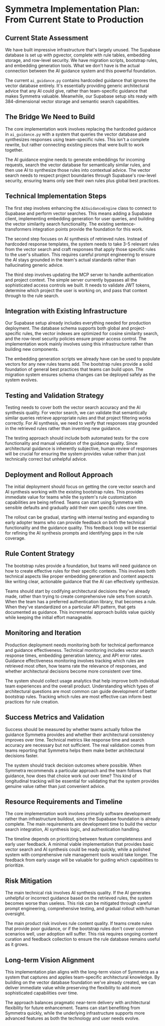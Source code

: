 # Symmetra Implementation Plan: From Current State to Production

## Current State Assessment

We have built impressive infrastructure that's largely unused. The Supabase database is set up with pgvector, complete with rule tables, embedding storage, and row-level security. We have migration scripts, bootstrap rules, and embedding generation tools. What we don't have is the actual connection between the AI guidance system and this powerful foundation.

The current `ai_guidance.py` contains hardcoded guidance that ignores the vector database entirely. It's essentially providing generic architectural advice that any AI could give, rather than team-specific guidance that makes Symmetra valuable. Meanwhile, our Supabase setup sits ready with 384-dimensional vector storage and semantic search capabilities.

## The Bridge We Need to Build

The core implementation work involves replacing the hardcoded guidance in `ai_guidance.py` with a system that queries the vector database and synthesizes responses using team-specific rules. This isn't a complete rewrite, but rather connecting existing pieces that were built to work together.

The AI guidance engine needs to generate embeddings for incoming requests, search the vector database for semantically similar rules, and then use AI to synthesize those rules into contextual advice. The vector search needs to respect project boundaries through Supabase's row-level security, ensuring teams only see their own rules plus global best practices.

## Technical Implementation Steps

The first step involves enhancing the `AIGuidanceEngine` class to connect to Supabase and perform vector searches. This means adding a Supabase client, implementing embedding generation for user queries, and building the vector similarity search functionality. The existing sentence-transformers integration points provide the foundation for this work.

The second step focuses on AI synthesis of retrieved rules. Instead of hardcoded response templates, the system needs to take 3-5 relevant rules from the vector search and craft responses that apply those specific rules to the user's situation. This requires careful prompt engineering to ensure the AI stays grounded in the team's actual standards rather than hallucinating generic advice.

The third step involves updating the MCP server to handle authentication and project context. The simple server currently bypasses all the sophisticated access controls we built. It needs to validate JWT tokens, determine which project the user is working on, and pass that context through to the rule search.

## Integration with Existing Infrastructure

Our Supabase setup already includes everything needed for production deployment. The database schema supports both global and project-specific rules, the vector indexes are optimized for cosine similarity search, and the row-level security policies ensure proper access control. The implementation work mainly involves using this infrastructure rather than building new components.

The embedding generation scripts we already have can be used to populate vectors for any new rules teams add. The bootstrap rules provide a solid foundation of general best practices that teams can build upon. The migration system ensures schema changes can be deployed safely as the system evolves.

## Testing and Validation Strategy

Testing needs to cover both the vector search accuracy and the AI synthesis quality. For vector search, we can validate that semantically similar queries retrieve appropriate rules and that project filtering works correctly. For AI synthesis, we need to verify that responses stay grounded in the retrieved rules rather than inventing new guidance.

The testing approach should include both automated tests for the core functionality and manual validation of the guidance quality. Since architectural guidance is inherently subjective, human review of responses will be crucial for ensuring the system provides value rather than just technically correct but unhelpful advice.

## Deployment and Rollout Approach

The initial deployment should focus on getting the core vector search and AI synthesis working with the existing bootstrap rules. This provides immediate value for teams while the system's rule customization capabilities are being refined. Teams can start using Symmetra with sensible defaults and gradually add their own specific rules over time.

The rollout can be gradual, starting with internal testing and expanding to early adopter teams who can provide feedback on both the technical functionality and the guidance quality. This feedback loop will be essential for refining the AI synthesis prompts and identifying gaps in the rule coverage.

## Rule Content Strategy

The bootstrap rules provide a foundation, but teams will need guidance on how to create effective rules for their specific contexts. This involves both technical aspects like proper embedding generation and content aspects like writing clear, actionable guidance that the AI can effectively synthesize.

Teams should start by codifying architectural decisions they've already made, rather than trying to create comprehensive rule sets from scratch. When the team has a preferred authentication library, that becomes a rule. When they've standardized on a particular API pattern, that gets documented as guidance. This incremental approach builds value quickly while keeping the initial effort manageable.

## Monitoring and Iteration

Production deployment needs monitoring both for technical performance and guidance effectiveness. Technical monitoring includes vector search response times, embedding generation latency, and API error rates. Guidance effectiveness monitoring involves tracking which rules are retrieved most often, how teams rate the relevance of responses, and whether architectural decisions become more consistent over time.

The system should collect usage analytics that help improve both individual team experiences and the overall product. Understanding which types of architectural questions are most common can guide development of better bootstrap rules. Tracking which rules are most effective can inform best practices for rule creation.

## Success Metrics and Validation

Success should be measured by whether teams actually follow the guidance Symmetra provides and whether their architectural consistency improves over time. Technical metrics like response time and search accuracy are necessary but not sufficient. The real validation comes from teams reporting that Symmetra helps them make better architectural decisions faster.

The system should track decision outcomes where possible. When Symmetra recommends a particular approach and the team follows that guidance, how does that choice work out over time? This kind of longitudinal tracking will be essential for validating that the system provides genuine value rather than just convenient advice.

## Resource Requirements and Timeline

The core implementation work involves primarily software development rather than infrastructure buildout, since the Supabase foundation is already complete. The main requirements are development time to build the vector search integration, AI synthesis logic, and authentication handling.

The timeline depends on prioritizing between feature completeness and early user feedback. A minimal viable implementation that provides basic vector search and AI synthesis could be ready quickly, while a polished system with comprehensive rule management tools would take longer. The feedback from early usage will be valuable for guiding which capabilities to prioritize.

## Risk Mitigation

The main technical risk involves AI synthesis quality. If the AI generates unhelpful or incorrect guidance based on the retrieved rules, the system becomes worse than useless. This risk can be mitigated through careful prompt engineering, comprehensive testing, and gradual rollout with human oversight.

The main product risk involves rule content quality. If teams create rules that provide poor guidance, or if the bootstrap rules don't cover common scenarios well, user adoption will suffer. This risk requires ongoing content curation and feedback collection to ensure the rule database remains useful as it grows.

## Long-term Vision Alignment

This implementation plan aligns with the long-term vision of Symmetra as a system that captures and applies team-specific architectural knowledge. By building on the vector database foundation we've already created, we can deliver immediate value while preserving the flexibility to add more sophisticated capabilities over time.

The approach balances pragmatic near-term delivery with architectural flexibility for future enhancement. Teams can start benefiting from Symmetra quickly, while the underlying infrastructure supports more advanced features as both the technology and user needs evolve.